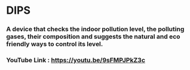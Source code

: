 # DIPS
### A device that checks the indoor pollution level, the polluting gases, their composition and suggests the natural and eco friendly ways to control its level.
### YouTube Link :  https://youtu.be/9sFMPJPkZ3c
